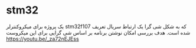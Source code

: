 # stm32
یک پروژه برای میکروکنترلر 
stm32f107
که به شکل شی گرا یک ارتباط سریال تعریف شده است.
هدف بررسی امکان نوشتن برنامه بر اساس شی گرایی برای این میکروست
https://youtu.be/_za72nEJEss
